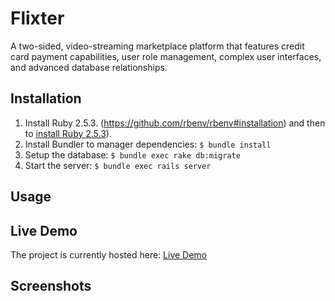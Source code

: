 # Flixter

A two-sided, video-streaming marketplace platform that features credit card payment capabilities, user role management, complex user interfaces, and advanced database relationships.

## Installation

1. Install Ruby 2.5.3. (https://github.com/rbenv/rbenv#installation) and then to [install Ruby 2.5.3](https://github.com/rbenv/rbenv#installing-ruby-versions)).
2. Install Bundler to manager dependencies: `$ bundle install`
3. Setup the database: `$ bundle exec rake db:migrate`
4. Start the server: `$ bundle exec rails server`

## Usage

## Live Demo

The project is currently hosted here: [Live Demo](https://flixter-becky-briggs.herokuapp.com/)

## Screenshots
